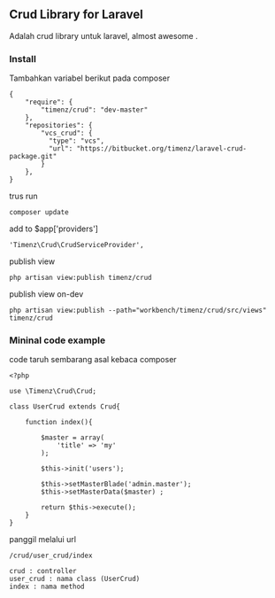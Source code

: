 ## Crud Library for Laravel

Adalah crud library untuk laravel, almost awesome .

### Install

Tambahkan variabel berikut pada composer

	{
		"require": {
		  	"timenz/crud": "dev-master"
		},
	    "repositories": {
		  	"vcs_crud": {
			  "type": "vcs",
			  "url": "https://bitbucket.org/timenz/laravel-crud-package.git"
			}
	    },
	}

trus run

    composer update

add to $app['providers']

	'Timenz\Crud\CrudServiceProvider',

publish view

	php artisan view:publish timenz/crud

publish view on-dev

	php artisan view:publish --path="workbench/timenz/crud/src/views" timenz/crud

### Mininal code example

	
code taruh sembarang asal kebaca composer

	<?php
	
	use \Timenz\Crud\Crud;
	
	class UserCrud extends Crud{
	
		function index(){
	
			$master = array(
				'title' => 'my'
			);
			
			$this->init('users');
			
			$this->setMasterBlade('admin.master');
			$this->setMasterData($master) ;
			
			return $this->execute();
		}
	}
	
panggil melalui url 

	/crud/user_crud/index
	
	crud : controller
	user_crud : nama class (UserCrud)
	index : nama method
	
